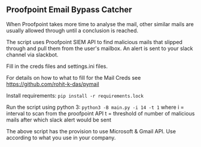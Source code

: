 Proofpoint Email Bypass Catcher
-------------------------------

When Proofpoint takes more time to analyse the mail, other similar mails are usually allowed through until a conclusion is reached.

The script uses Proofpoint SIEM API to find malicious mails that slipped through and pull them from the user's mailbox. An alert is sent to your slack channel via slackbot.

Fill in the creds files and settings.ini files.

For details on how to what to fill for the Mail Creds see https://github.com/rohit-k-das/pymail

Install requirements: `pip install -r requirements.lock`

Run the script using python 3:
    ``python3 -B main.py -i 14 -t 1`` where 
    i = interval to scan from the proofpoint API
    t = threshold of number of malicious mails after which slack alert would be sent
    
The above script has the provision to use Microsoft & Gmail API. Use according to what you use in your company.
    
    
